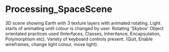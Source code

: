 # Processing_SpaceScene

3D scene showing Earth with 3 texture layers with animated rotating. 
Light starts of animating until colour is changed by user.
Rotating 'Skybox'
Object orientated practices used (Interfaces, Classes, Inheritance, Encapsulation, Polymorphism etc).
Variety of keyboard controls present. (Quit, Enable wireframes, change light colour, move light).
